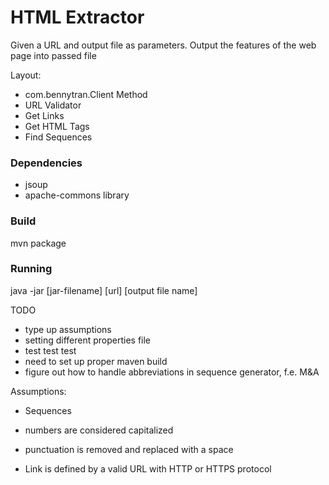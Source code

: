 # HTML Extractor
Given a URL and output file as parameters. Output the features of the web
page into passed file

Layout: 
* com.bennytran.Client Method
* URL Validator
* Get Links
* Get HTML Tags
* Find Sequences 

### Dependencies
* jsoup
* apache-commons library 

### Build
mvn package

### Running
java -jar [jar-filename] [url] [output file name]


TODO
* type up assumptions
* setting different properties file
* test test test
* need to set up proper maven build
* figure out how to handle abbreviations in sequence generator, f.e. M&A

Assumptions:
* Sequences
* numbers are considered capitalized
* punctuation is removed and replaced with a space

* Link is defined by a valid URL with HTTP or HTTPS protocol
